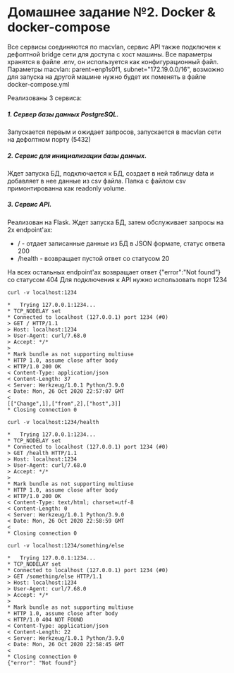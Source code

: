 # Домашнее задание №2. Docker & docker-compose

Все сервисы соединяются по macvlan, сервис API также подключен к дефолтной bridge сети для доступа с хост машины.
Все параметры хранятся в файле .env, он используется как конфигурационный файл.
Параметры macvlan: parent=enp1s0f1, subnet="172.19.0.0/16", возможно для запуска на другой машине нужно будет их поменять в файле docker-compose.yml

Реализованы 3 сервиса:
##### 1. Сервер базы данных PostgreSQL. 
Запускается первым и ожидает запросов, запускается в macvlan сети на дефолтном порту (5432)
##### 2. Сервиc для инициализации базы данных. 
Ждет запуска БД, подключается к БД, создает в ней таблицу data и добавляет в нее данные из csv файла. Папка с файлом csv примонтированна как readonly volume.
##### 3. Сервис API.
Реализован на Flask. Ждет запуска БД, затем обслуживает запросы на 2х endpoint'ах: 
- / - отдает записанные данные из БД в JSON формате, статус ответа 200
- /health - возвращает пустой ответ со статусом 20

На всех остальных endpoint'ах возвращает ответ {"error":"Not found"} со статусом 404
Для подключения к API нужно использовать порт 1234
```
curl -v localhost:1234
```
```
*   Trying 127.0.0.1:1234...
* TCP_NODELAY set
* Connected to localhost (127.0.0.1) port 1234 (#0)
> GET / HTTP/1.1
> Host: localhost:1234
> User-Agent: curl/7.68.0
> Accept: */*
> 
* Mark bundle as not supporting multiuse
* HTTP 1.0, assume close after body
< HTTP/1.0 200 OK
< Content-Type: application/json
< Content-Length: 37
< Server: Werkzeug/1.0.1 Python/3.9.0
< Date: Mon, 26 Oct 2020 22:57:07 GMT
< 
[["Change",1],["from",2],["host",3]]
* Closing connection 0
```
```
curl -v localhost:1234/health
```
```
*   Trying 127.0.0.1:1234...
* TCP_NODELAY set
* Connected to localhost (127.0.0.1) port 1234 (#0)
> GET /health HTTP/1.1
> Host: localhost:1234
> User-Agent: curl/7.68.0
> Accept: */*
> 
* Mark bundle as not supporting multiuse
* HTTP 1.0, assume close after body
< HTTP/1.0 200 OK
< Content-Type: text/html; charset=utf-8
< Content-Length: 0
< Server: Werkzeug/1.0.1 Python/3.9.0
< Date: Mon, 26 Oct 2020 22:58:59 GMT
< 
* Closing connection 0
```
```
curl -v localhost:1234/something/else
```
```
*   Trying 127.0.0.1:1234...
* TCP_NODELAY set
* Connected to localhost (127.0.0.1) port 1234 (#0)
> GET /something/else HTTP/1.1
> Host: localhost:1234
> User-Agent: curl/7.68.0
> Accept: */*
> 
* Mark bundle as not supporting multiuse
* HTTP 1.0, assume close after body
< HTTP/1.0 404 NOT FOUND
< Content-Type: application/json
< Content-Length: 22
< Server: Werkzeug/1.0.1 Python/3.9.0
< Date: Mon, 26 Oct 2020 22:58:45 GMT
< 
* Closing connection 0
{"error": "Not found"}
```
